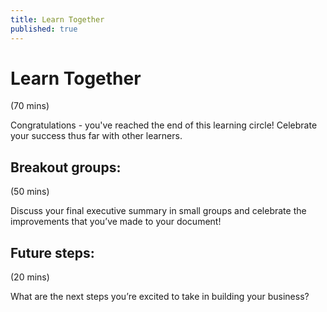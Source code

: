 ```yaml
---
title: Learn Together
published: true
---
```

# Learn Together
(70 mins)

Congratulations - you've reached the end of this learning circle! Celebrate your success thus far with other learners.

## Breakout groups:
(50 mins) 

Discuss your final executive summary in small groups and celebrate the improvements that you’ve made to your document!

## Future steps:
(20 mins)

What are the next steps you’re excited to take in building your business?
